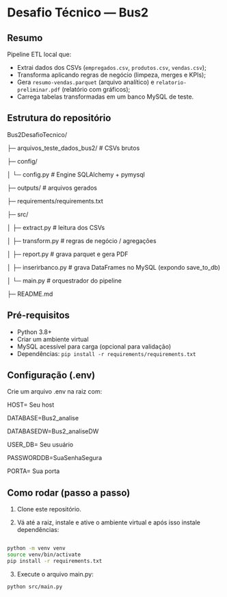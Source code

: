# Desafio Técnico — Bus2

## Resumo
Pipeline ETL local que:
- Extrai dados dos CSVs (`empregados.csv`, `produtos.csv`, `vendas.csv`);
- Transforma aplicando regras de negócio (limpeza, merges e KPIs);
- Gera `resumo-vendas.parquet` (arquivo analítico) e `relatorio-preliminar.pdf` (relatório com gráficos);
- Carrega tabelas transformadas em um banco MySQL de teste.

## Estrutura do repositório

Bus2DesafioTecnico/

├─ arquivos_teste_dados_bus2/ # CSVs brutos

├─ config/

│ └─ config.py # Engine SQLAlchemy + pymysql

├─ outputs/ # arquivos gerados

├─ requirements/requirements.txt

├─ src/

│ ├─ extract.py # leitura dos CSVs

│ ├─ transform.py # regras de negócio / agregações

│ ├─ report.py # grava parquet e gera PDF

│ ├─ inserirbanco.py # grava DataFrames no MySQL (expondo save_to_db)

│ └─ main.py # orquestrador do pipeline

├─ README.md

## Pré-requisitos
- Python 3.8+
- Criar um ambiente virtual
- MySQL acessível para carga (opcional para validação)
- Dependências: `pip install -r requirements/requirements.txt`

## Configuração (.env)
Crie um arquivo .env na raiz com:

HOST= Seu host

DATABASE=Bus2_analise

DATABASEDW=Bus2_analiseDW

USER_DB= Seu usuário

PASSWORDDB=SuaSenhaSegura

PORTA= Sua porta

## Como rodar (passo a passo)
1. Clone este repositório.

2. Vá até a raiz, instale e ative o ambiente virtual e após isso instale dependências:
```bash

python -m venv venv
source venv/bin/activate
pip install -r requirements.txt
```
3. Execute o arquivo main.py:

```python src/main.py```
